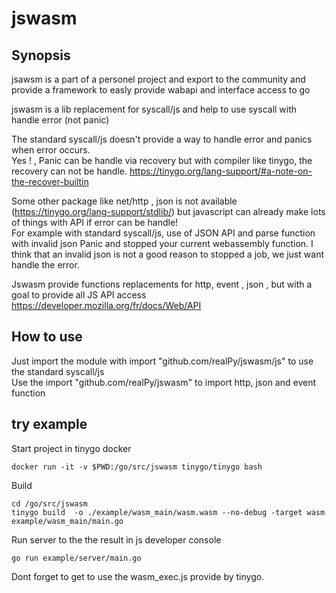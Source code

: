 # jswasm

## Synopsis
jsawsm is a part of a personel project and export to the community and provide a framework to easly provide wabapi and interface access to go

jswasm is a lib replacement for syscall/js and help to use syscall with handle error (not panic) 

The standard syscall/js doesn't provide a way to handle error and panics when error occurs.  
Yes ! , Panic can be handle via recovery but with compiler like tinygo, the recovery can not be handle. https://tinygo.org/lang-support/#a-note-on-the-recover-builtin

Some other package like net/http , json is not available (https://tinygo.org/lang-support/stdlib/) but javascript can already make lots of things with API if error can be handle!   
For example with standard syscall/js, use of JSON API and parse function with invalid json Panic and stopped your current webassembly function. I think that an invalid json is not a good reason to stopped a job, we just want handle the error.

Jswasm provide functions replacements for http, event , json , but with a goal to provide all JS API access https://developer.mozilla.org/fr/docs/Web/API 

## How to use
Just import the module with import "github.com/realPy/jswasm/js" to use the standard syscall/js  
Use the import "github.com/realPy/jswasm" to import http, json and event function  



## try example

Start project in tinygo docker
```
docker run -it -v $PWD:/go/src/jswasm tinygo/tinygo bash
```
Build  

```
cd /go/src/jswasm
tinygo build  -o ./example/wasm_main/wasm.wasm --no-debug -target wasm example/wasm_main/main.go
```

Run server to the the result in js developer console
```
go run example/server/main.go
```

Dont forget to get to use the wasm_exec.js provide by tinygo.

